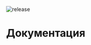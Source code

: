 <img alt="release" src="https://img.shields.io/github/v/release/loppys/core?style=plastic">

# Документация


